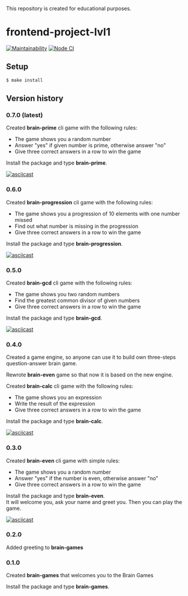 This repository is created for educational purposes.

# frontend-project-lvl1

[![Maintainability](https://api.codeclimate.com/v1/badges/37b48dd73462c321d12c/maintainability)](https://codeclimate.com/github/philosatom/frontend-project-lvl1/maintainability) 
[![Node CI](https://github.com/philosatom/frontend-project-lvl1/workflows/Node%20CI/badge.svg)](https://github.com/philosatom/frontend-project-lvl1/actions)

## Setup
```sh
$ make install
```

## Version history

### 0.7.0 (latest)
Created **brain-prime** cli game with the following rules:
* The game shows you a random number
* Answer "yes" if given number is prime, otherwise answer "no"
* Give three correct answers in a row to win the game

Install the package and type **brain-prime**.

[![asciicast](https://asciinema.org/a/333455.svg)](https://asciinema.org/a/333455)

### 0.6.0
Created **brain-progression** cli game with the following rules:
* The game shows you a progression of 10 elements with one number missed
* Find out what number is missing in the progression
* Give three correct answers in a row to win the game

Install the package and type **brain-progression**.

[![asciicast](https://asciinema.org/a/333406.svg)](https://asciinema.org/a/333406)

### 0.5.0
Created **brain-gcd** cli game with the following rules:
* The game shows you two random numbers
* Find the greatest common divisor of given numbers
* Give three correct answers in a row to win the game

Install the package and type **brain-gcd**.

[![asciicast](https://asciinema.org/a/333365.svg)](https://asciinema.org/a/333365)

### 0.4.0
Created a game engine, so anyone can use it to build own three-steps question-answer brain game.  

Rewrote **brain-even** game so that now it is based on the new engine.  

Created **brain-calc** cli game with the following rules:
* The game shows you an expression
* Write the result of the expression
* Give three correct answers in a row to win the game

Install the package and type **brain-calc**.  

[![asciicast](https://asciinema.org/a/333180.svg)](https://asciinema.org/a/333180)

### 0.3.0
Created **brain-even** cli game with simple rules:
* The game shows you a random number
* Answer "yes" if the number is even, otherwise answer "no"
* Give three correct answers in a row to win the game

Install the package and type **brain-even**.  
It will welcome you, ask your name and greet you. Then you can play the game.

[![asciicast](https://asciinema.org/a/333122.svg)](https://asciinema.org/a/333122)

### 0.2.0
Added greeting to **brain-games**

### 0.1.0
Created **brain-games** that welcomes you to the Brain Games

Install the package and type **brain-games**.